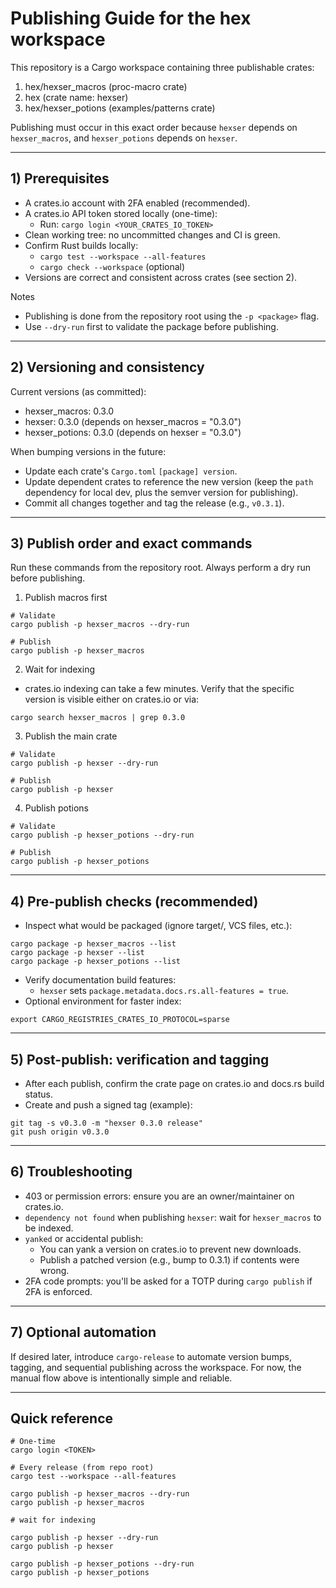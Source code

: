 # Publishing Guide for the hex workspace

This repository is a Cargo workspace containing three publishable crates:

1. hex/hexser_macros (proc-macro crate)
2. hex (crate name: hexser)
3. hex/hexser_potions (examples/patterns crate)

Publishing must occur in this exact order because `hexser` depends on `hexser_macros`, and `hexser_potions` depends on `hexser`.

---

## 1) Prerequisites

- A crates.io account with 2FA enabled (recommended).
- A crates.io API token stored locally (one-time):
  - Run: `cargo login <YOUR_CRATES_IO_TOKEN>`
- Clean working tree: no uncommitted changes and CI is green.
- Confirm Rust builds locally:
  - `cargo test --workspace --all-features`
  - `cargo check --workspace` (optional)
- Versions are correct and consistent across crates (see section 2).

Notes
- Publishing is done from the repository root using the `-p <package>` flag.
- Use `--dry-run` first to validate the package before publishing.

---

## 2) Versioning and consistency

Current versions (as committed):
- hexser_macros: 0.3.0
- hexser: 0.3.0 (depends on hexser_macros = "0.3.0")
- hexser_potions: 0.3.0 (depends on hexser = "0.3.0")

When bumping versions in the future:
- Update each crate's `Cargo.toml` `[package] version`.
- Update dependent crates to reference the new version (keep the `path` dependency for local dev, plus the semver version for publishing).
- Commit all changes together and tag the release (e.g., `v0.3.1`).

---

## 3) Publish order and exact commands

Run these commands from the repository root. Always perform a dry run before publishing.

1. Publish macros first
```
# Validate
cargo publish -p hexser_macros --dry-run

# Publish
cargo publish -p hexser_macros
```

2. Wait for indexing
- crates.io indexing can take a few minutes. Verify that the specific version is visible either on crates.io or via:
```
cargo search hexser_macros | grep 0.3.0
```

3. Publish the main crate
```
# Validate
cargo publish -p hexser --dry-run

# Publish
cargo publish -p hexser
```

4. Publish potions
```
# Validate
cargo publish -p hexser_potions --dry-run

# Publish
cargo publish -p hexser_potions
```

---

## 4) Pre-publish checks (recommended)

- Inspect what would be packaged (ignore target/, VCS files, etc.):
```
cargo package -p hexser_macros --list
cargo package -p hexser --list
cargo package -p hexser_potions --list
```
- Verify documentation build features:
  - `hexser` sets `package.metadata.docs.rs.all-features = true`.
- Optional environment for faster index:
```
export CARGO_REGISTRIES_CRATES_IO_PROTOCOL=sparse
```

---

## 5) Post-publish: verification and tagging

- After each publish, confirm the crate page on crates.io and docs.rs build status.
- Create and push a signed tag (example):
```
git tag -s v0.3.0 -m "hexser 0.3.0 release"
git push origin v0.3.0
```

---

## 6) Troubleshooting

- 403 or permission errors: ensure you are an owner/maintainer on crates.io.
- `dependency not found` when publishing `hexser`: wait for `hexser_macros` to be indexed.
- `yanked` or accidental publish:
  - You can yank a version on crates.io to prevent new downloads.
  - Publish a patched version (e.g., bump to 0.3.1) if contents were wrong.
- 2FA code prompts: you'll be asked for a TOTP during `cargo publish` if 2FA is enforced.

---

## 7) Optional automation

If desired later, introduce `cargo-release` to automate version bumps, tagging, and sequential publishing across the workspace. For now, the manual flow above is intentionally simple and reliable.

---

## Quick reference

```
# One-time
cargo login <TOKEN>

# Every release (from repo root)
cargo test --workspace --all-features

cargo publish -p hexser_macros --dry-run
cargo publish -p hexser_macros

# wait for indexing

cargo publish -p hexser --dry-run
cargo publish -p hexser

cargo publish -p hexser_potions --dry-run
cargo publish -p hexser_potions
```
